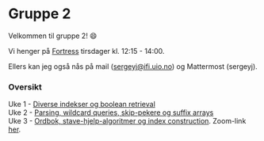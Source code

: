 # Gruppe 2

Velkommen til gruppe 2! :smile:

Vi henger på [Fortress](https://ifirom.no/fortress) tirsdager kl. 12:15 - 14:00.

Ellers kan jeg også nås på mail (sergeyj@ifi.uio.no) og Mattermost (sergeyj).

### Oversikt

Uke 1 - [Diverse indekser og boolean retrieval](https://github.com/aohrn/in3120-2023/blob/main/gruppetimer/Gruppe%202/Uke%2001/README.md) \
Uke 2 - [Parsing, wildcard queries, skip-pekere og suffix arrays](https://github.com/aohrn/in3120-2023/tree/main/gruppetimer/Gruppe%202/Uke%2002/README.md) \
Uke 3 - [Ordbok, stave-hjelp-algoritmer og index construction](https://github.com/aohrn/in3120-2023/blob/main/gruppetimer/Gruppe%202/Uke%2003/README.md). Zoom-link [her](https://uio.zoom.us/j/69569267631).
